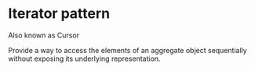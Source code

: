 # Iterator pattern

Also known as Cursor 

Provide a way to access the elements of an aggregate object
sequentially without exposing its underlying representation.

